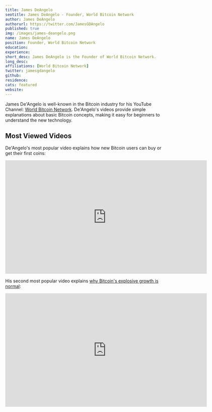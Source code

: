 ```yaml
---
title: James DeAngelo
seotitle: James DeAngelo - Founder, World Bitcoin Network
author: James DeAngelo
authorurl: https://twitter.com/JamesGDAngelo
published: true
img: /images/james-deangelo.png
name: James DeAngelo
position: Founder, World Bitcoin Network
education: 
experience: 
short_desc: James DeAngelo is the Founder of World Bitcoin Network.
long_desc: 
affiliations: [World Bitcoin Network]
twitter: jamesgdangelo
github: 
residence: 
cats: featured
website: 
---
```

James De'Angelo is well-known in the Bitcoin industry for his YouTube Channel: [World Bitcoin Network](https://www.youtube.com/channel/UCgo7FCCPuylVk4luP3JAgVw/videos?view=0&flow=grid&sort=p). De'Angelo's videos provide simple explanations about basic Bitcoin concepts, making it easy for beginners to understand the new technology. 

## Most Viewed Videos

De'Angelo's most popular video explains how new Bitcoin users can buy or get their first coins:

<iframe width="640" height="360" src="https://www.youtube.com/embed/F4IgvMfSuNk" frameborder="0" allowfullscreen></iframe>

His second most popular video explains [why Bitcoin's explosive growth is normal](/why-bitcoin-growth-normal/):

<iframe width="640" height="360" src="https://www.youtube.com/embed/qHUPPYzzZrI" frameborder="0" allowfullscreen></iframe>
